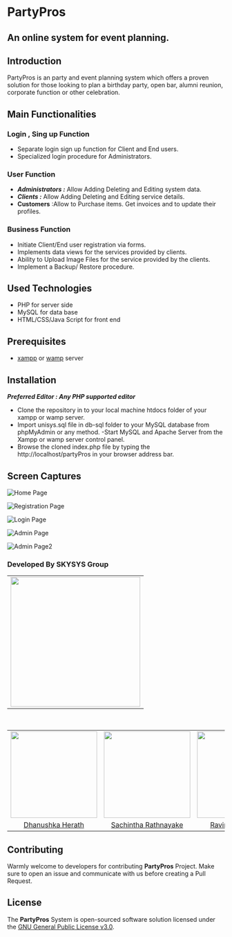 # PartyPros
## An online system for event planning.

## Introduction

PartyPros is an party and event planning system which offers a proven solution for those looking to plan a birthday party, open bar, alumni reunion, corporate function or other celebration.

## Main Functionalities 
### Login , Sing up Function
- Separate login sign up function for Client and End users.
- Specialized login procedure for Administrators.

### User Function
- ***Administrators 	:*** Allow Adding Deleting and Editing system data.
- ***Clients		:*** Allow Adding Deleting and Editing service details.
- **Customers** :Allow to Purchase items. Get invoices and to update their profiles.

### Business Function
- Initiate Client/End user registration via forms. 
- Implements data views for the services provided by clients.
- Ability to Upload Image Files for the service provided by the clients.
- Implement a Backup/ Restore procedure.

## Used Technologies
- PHP for server side
- MySQL for data base
- HTML/CSS/Java Script for front end

## Prerequisites
- [xampp](https://www.apachefriends.org/download.html) or [wamp](http://www.wampserver.com/en/) server

## Installation
***Preferred Editor : Any PHP supported editor***
 - Clone the repository in to your local machine htdocs folder of your xampp or wamp server.
 - Import unisys.sql file in db-sql folder to your MySQL database from phpMyAdmin or any method.
 -Start MySQL and Apache Server from the Xampp or wamp server control panel.
- Browse the cloned index.php file by typing the http://localhost/partyPros in your browser address bar.
	
## Screen Captures
![Home Page](https://raw.githubusercontent.com/SKYSYSLK/PartyPros/master/partypros_readme_assets/partypros01.PNG)

![Registration Page](https://raw.githubusercontent.com/SKYSYSLK/PartyPros/master/partypros_readme_assets/partypros02.PNG)

![Login Page](https://raw.githubusercontent.com/SKYSYSLK/PartyPros/master/partypros_readme_assets/partypros03.PNG)

![Admin Page](https://raw.githubusercontent.com/SKYSYSLK/PartyPros/master/partypros_readme_assets/partypros04.PNG)

![Admin Page2](https://raw.githubusercontent.com/SKYSYSLK/PartyPros/master/partypros_readme_assets/partypros05.PNG)

### Developed By SKYSYS Group

<table align="center">
<tr>
<td align="center">
<img src="https://raw.githubusercontent.com/SKYSYSLK/PartyPros/master/partypros_readme_assets/logo-01.png" width=300>
</td>
</tr>
</table>
<br/>
<table>
<tr>
<td align="center"><img src="https://avatars0.githubusercontent.com/u/12469768?s=400&v=4" width=200></td>
<td align="center"><img src="https://avatars1.githubusercontent.com/u/29378743?s=460&v=4" width=200></td>
<td align="center"><img src="https://avatars1.githubusercontent.com/u/25032998?s=400&v=4" width=200></td>
<td align="center"><img src="https://avatars1.githubusercontent.com/u/25387297?s=400&v=4" width=200></td>
<td align="center"><img src="https://avatars1.githubusercontent.com/u/13849811?s=400&v=4" width=200></td>
</tr>
<tr>
<td align="center"><a href="https://github.com/Danushka96">Dhanushka Herath </a></td>
<td align="center"><a href="https://github.com/Sacheerc">Sachintha Rathnayake</a></td>
<td align="center"><a href="https://github.com/RavinduSachintha">Ravindu Sachintha</a></td>
<td align="center"><a href="https://github.com/AsithaIndrajith">Asitha Indrajith</a></td>
<td align="center"><a href="https://github.com/ShehanKule">Shehan Kulathilake</a></td>
</tr>
</table>

## Contributing
Warmly welcome to developers for contributing **PartyPros** Project. Make sure to open an issue and communicate with us before 
creating a Pull Request.


## License

The **PartyPros** System is open-sourced software solution licensed under the [GNU General Public License v3.0](./LICENSE).


